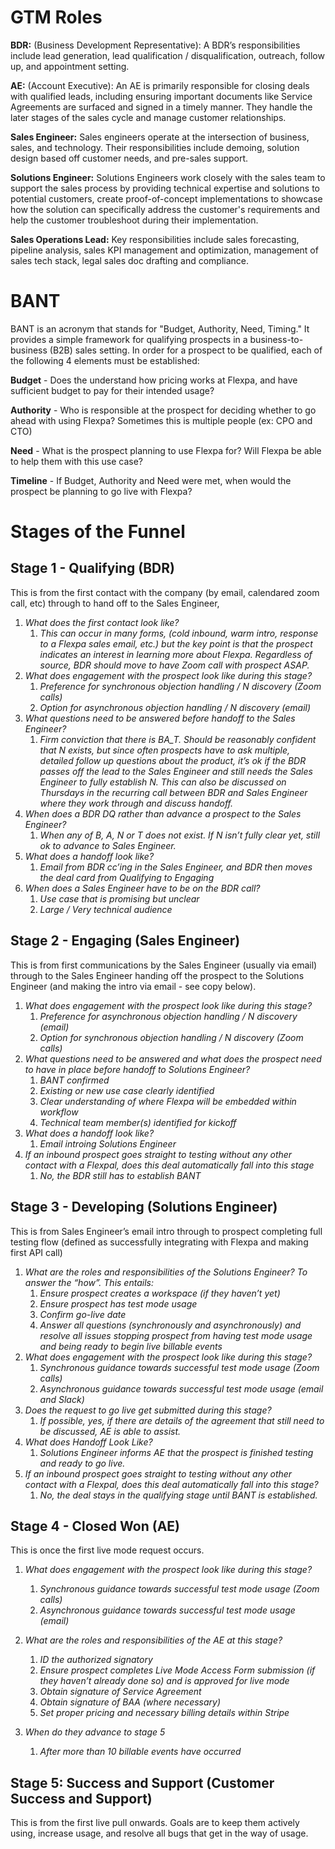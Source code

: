 # GTM Roles

**BDR:** (Business Development Representative): A BDR’s responsibilities include lead generation, lead qualification / disqualification, outreach, follow up, and appointment setting.

**AE:** (Account Executive): An AE is primarily responsible for closing deals with qualified leads, including ensuring important documents like Service Agreements are surfaced and signed in a timely manner. They handle the later stages of the sales cycle and manage customer relationships. 

**Sales Engineer:** Sales engineers operate at the intersection of business, sales, and technology. Their responsibilities include demoing, solution design based off customer needs, and pre-sales support.

**Solutions Engineer:** Solutions Engineers work closely with the sales team to support the sales process by providing technical expertise and solutions to potential customers, create proof-of-concept implementations to showcase how the solution can specifically address the customer's requirements and help the customer troubleshoot during their implementation.

**Sales Operations Lead:** Key responsibilities include sales forecasting, pipeline analysis, sales KPI management and optimization, management of sales tech stack, legal sales doc drafting and compliance.


# BANT

BANT is an acronym that stands for "Budget, Authority, Need, Timing." It provides a simple framework for qualifying prospects in a business-to-business (B2B) sales setting. In order for a prospect to be qualified, each of the following 4 elements must be established:

**Budget** - Does the understand how pricing works at Flexpa, and have sufficient budget to pay for their intended usage?

**Authority** - Who is responsible at the prospect for deciding whether to go ahead with using Flexpa? Sometimes this is multiple people (ex: CPO and CTO)

**Need** - What is the prospect planning to use Flexpa for? Will Flexpa be able to help them with this use case? 

**Timeline** - If Budget, Authority and Need were met, when would the prospect be planning to go live with Flexpa?


# Stages of the Funnel


## Stage 1 - Qualifying (BDR)

This is from the first contact with the company (by email, calendared zoom call, etc) through to hand off to the Sales Engineer,



1. _What does the first contact look like?_
    1. _This can occur in many forms, (cold inbound, warm intro, response to a Flexpa sales email, etc.) but the key point is that the prospect indicates an interest in learning more about Flexpa. Regardless of source, BDR should move to have Zoom call with prospect ASAP._
2. _What does engagement with the prospect look like during this stage?_ 
    1. _Preference for synchronous objection handling / N discovery (Zoom calls)_
    2. _Option for asynchronous objection handling / N discovery (email)_
3. _What questions need to be answered before handoff to the Sales Engineer?_
    1. _Firm conviction that there is BA_T. Should be reasonably confident that N exists, but since often prospects have to ask multiple, detailed follow up questions about the product, it’s ok if the BDR passes off the lead to the Sales Engineer and still needs the Sales Engineer to fully establish N. This can also be discussed on Thursdays in the recurring call between BDR and Sales Engineer where they work through and discuss handoff._
4. _When does a BDR DQ rather than advance a prospect to the Sales Engineer?_
    1. _When any of B, A, N or T does not exist. If N isn’t fully clear yet, still ok to advance to Sales Engineer._
5. _What does a handoff look like?_
    1. _Email from BDR cc’ing in the Sales Engineer, and BDR then moves the deal card from Qualifying to Engaging_
6. _When does a Sales Engineer have to be on the BDR call?_
    1. _Use case that is promising but unclear_
    2. _Large / Very technical audience_


## Stage 2 - Engaging (Sales Engineer)

This is from first communications by the Sales Engineer (usually via email) through to the Sales Engineer handing off the prospect to the Solutions Engineer (and making the intro via email - see copy below).



1. _What does engagement with the prospect look like during this stage?_
    1. _Preference for asynchronous objection handling / N discovery (email)_
    2. _Option for synchronous objection handling / N discovery (Zoom calls)_
2. _What questions need to be answered and what does the prospect need to have in place before handoff to Solutions Engineer?_
    1. _BANT confirmed_
    2. _Existing or new use case clearly identified_
    3. _Clear understanding of where Flexpa will be embedded within workflow_
    4. _Technical team member(s) identified for kickoff_
3. _What does a handoff look like?_
    1. _Email introing Solutions Engineer_
4. _If an inbound prospect goes straight to testing without any other contact with a Flexpal, does this deal automatically fall into this stage_
    1. _No, the BDR still has to establish BANT_


## Stage 3 - Developing (Solutions Engineer)

This is from Sales Engineer’s email intro through to prospect completing full testing flow (defined as successfully integrating with Flexpa and making first API call) 



1. _What are the roles and responsibilities of the Solutions Engineer? To answer the “how”. This entails:_
    1. _Ensure prospect creates a workspace (if they haven’t yet)_
    2. _Ensure prospect has test mode usage_
    3. _Confirm go-live date_
    4. _Answer all questions (synchronously and asynchronously) and resolve all issues stopping prospect from having test mode usage and being ready to begin live billable events_
2. _What does engagement with the prospect look like during this stage?_
    1. _Synchronous guidance towards successful test mode usage (Zoom calls)_
    2. _Asynchronous guidance towards successful test mode usage (email and Slack)_
3. _Does the request to go live get submitted during this stage?_
    1. _If possible, yes, if there are details of the agreement that still need to be discussed, AE is able to assist._
4. _What does Handoff Look Like?_
    1. _Solutions Engineer informs AE that the prospect is finished testing and ready to go live._
5. _If an inbound prospect goes straight to testing without any other contact with a Flexpal, does this deal automatically fall into this stage?_
    1. _No, the deal stays in the qualifying stage until BANT is established._


## Stage 4 - Closed Won (AE)

This is once the first live mode request occurs.

1. _What does engagement with the prospect look like during this stage?_
    1. _Synchronous guidance towards successful test mode usage (Zoom calls)_
    2. _Asynchronous guidance towards successful test mode usage (email)_

2. _What are the roles and responsibilities of the AE at this stage?_
    1. _ID the authorized signatory_
    2. _Ensure prospect completes Live Mode Access Form submission (if they haven’t already done so) and is approved for live mode_
    3. _Obtain signature of Service Agreement_
    4. _Obtain signature of BAA (where necessary)_
    5. _Set proper pricing and necessary billing details within Stripe_

3. _When do they advance to stage 5_
    1. _After more than 10 billable events have occurred_

## Stage 5: Success and Support (Customer Success and Support)

This is from the first live pull onwards. Goals are to keep them actively using, increase usage, and resolve all bugs that get in the way of usage.
